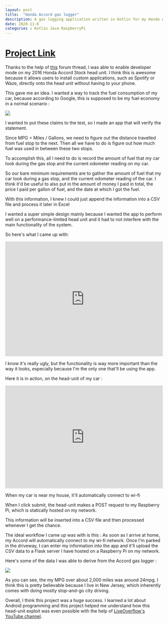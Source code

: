 ```yaml
---
layout: post
title:  "Honda Accord gas logger"
description: A gas logging application written in Kotlin for my Honda Accord headunit.
date: 2020-11-8
categories : Kotlin Java RaspberryPi 
---
```


# [Project Link](https://github.com/vrajeshr/accord-gas-logger)

Thanks to the help of [this](https://forum.xda-developers.com/t/guide-how-to-enter-developer-mode-on-2017-honda-civic-and-now-root-install-apps.3621582/) forum thread, I was able to enable developer mode on my 2016 Honda Accord Stock head unit. I think this is awesome because it allows users to install custom applications, such as Spotify or Waze, directly onto the head unit without having to your phone. 

This gave me an idea. I wanted a way to track the fuel consumption of my car, because according to Google, this is supposed to be my fuel economy in a normal scenario : 

<img src="{{site.baseurl}}/assets/img/gasLogger/googlepic.png">

I wanted to put these claims to the test, so I made an app that will verify the statement.

Since MPG = Miles / Gallons, we need to figure out the distance travelled from fuel stop to the next. Then all we have to do is figure out how much fuel was used in between these two stops.

To accomplish this, all I need to do is record the amount of fuel that my car took during the gas stop and the current odometer reading on my car.

So our bare minimum requirements are to gather the amount of fuel that my car took during a gas stop, and the current odometer reading of the car. I think it'd be useful to also put in the amount of money I paid in total, the price I paid per gallon of fuel, and the date at which I got the fuel.

With this information, I knew I could just append the information into a CSV file and process it later in Excel

I wanted a super simple design mainly because I wanted the app to perform well on a performance-limited head unit and it had to not interfere with the main functionality of the system.

So here's what I came up with:

<div style='position:relative; padding-bottom:calc(63.84% + 44px)'><iframe src='https://gfycat.com/ifr/SphericalOilyKoalabear' frameborder='0' scrolling='no' width='100%' height='100%' style='position:absolute;top:0;left:0;' allowfullscreen></iframe></div>

I know it's really ugly, but the functionality is way more important than the way it looks, especially because I'm the only one that'll be using the app.

Here it is in action, on the head-unit of my car : 

<div style='position:relative; padding-bottom:calc(56.25% + 44px)'><iframe src='https://gfycat.com/ifr/PleasingPolishedGerbil' frameborder='0' scrolling='no' width='100%' height='100%' style='position:absolute;top:0;left:0;' allowfullscreen></iframe></div>

When my car is near my house, it'll automatically connect to wi-fi

When I click submit, the head-unit makes a POST request to my Raspberry Pi, which is statically hosted on my network.

This information will be inserted into a CSV file and then processed whenever I get the chance.

The ideal workflow I came up was with is this : As soon as I arrive at home, my Accord will automatically connect to my wi-fi network. Once I'm parked in the driveway, I can enter my information into the app and it'll upload the CSV data to a Flask server I have hosted on a Raspberry Pi on my network.


Here's some of the data I was able to derive from the Accord gas logger :

<img src="{{site.baseurl}}/assets/img/gasLogger/excel.png">

As you can see, the my MPG over about 2,000 miles was around 24mpg. I think this is pretty believable because I live in New Jersey, which inherently comes with doing mostly stop-and-go city driving. 

Overall, I think this project was a huge success. I learned a lot about Android programming and this project helped me understand how this head-unit exploit was even possible with the help of [LiveOverflow's YouTube channel](https://www.youtube.com/watch?v=kEsshExn7aE).

